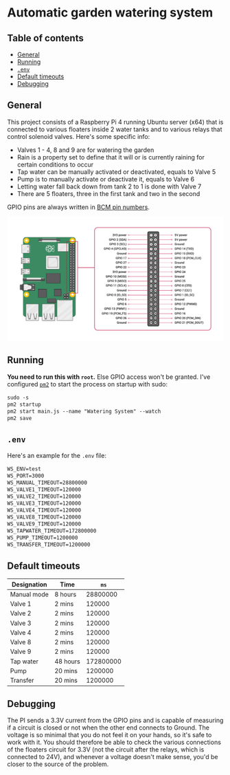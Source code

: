 # Automatic garden watering system <!-- omit in toc -->

## Table of contents <!-- omit in toc -->

- [General](#general)
- [Running](#running)
- [`.env`](#env)
- [Default timeouts](#default-timeouts)
- [Debugging](#debugging)

## General

This project consists of a Raspberry Pi 4 running Ubuntu server (x64) that is connected to various floaters inside 2 water tanks and to various relays that control solenoid valves. Here's some specific info:
- Valves 1 - 4, 8 and 9 are for watering the garden
- Rain is a property set to define that it will or is currently raining for certain conditions to occur
- Tap water can be manually activated or deactivated, equals to Valve 5
- Pump is to manually activate or deactivate it, equals to Valve 6
- Letting water fall back down from tank 2 to 1 is done with Valve 7
- There are 5 floaters, three in the first tank and two in the second

GPIO pins are always written in [BCM pin numbers](https://www.raspberrypi.com/documentation/computers/raspberry-pi.html#gpio-and-the-40-pin-header).

![RPIO pins](image.png)

## Running

**You need to run this with `root`.** Else GPIO access won't be granted. I've configured [`pm2`](https://pm2.keymetrics.io/) to start the process on startup with sudo:

```shell
sudo -s
pm2 startup
pm2 start main.js --name "Watering System" --watch
pm2 save
```

## `.env`

Here's an example for the `.env` file:

```env
WS_ENV=test
WS_PORT=3000
WS_MANUAL_TIMEOUT=28800000
WS_VALVE1_TIMEOUT=120000
WS_VALVE2_TIMEOUT=120000
WS_VALVE3_TIMEOUT=120000
WS_VALVE4_TIMEOUT=120000
WS_VALVE8_TIMEOUT=120000
WS_VALVE9_TIMEOUT=120000
WS_TAPWATER_TIMEOUT=172800000
WS_PUMP_TIMEOUT=1200000
WS_TRANSFER_TIMEOUT=1200000
```

## Default timeouts

| Designation | Time     | `ms`      |
| ----------- | -------- | --------- |
| Manual mode | 8 hours  | 28800000  |
| Valve 1     | 2 mins   | 120000    |
| Valve 2     | 2 mins   | 120000    |
| Valve 3     | 2 mins   | 120000    |
| Valve 4     | 2 mins   | 120000    |
| Valve 8     | 2 mins   | 120000    |
| Valve 9     | 2 mins   | 120000    |
| Tap water   | 48 hours | 172800000 |
| Pump        | 20 mins  | 1200000   |
| Transfer    | 20 mins  | 1200000   |

## Debugging

The PI sends a 3.3V current from the GPIO pins and is capable of measuring if a circuit is closed or not when the other end connects to Ground. The voltage is so minimal that you do not feel it on your hands, so it's safe to work with it. You should therefore be able to check the various connections of the floaters circuit for 3.3V (not the circuit after the relays, which is connected to 24V), and whenever a voltage doesn't make sense, you'd be closer to the source of the problem.
